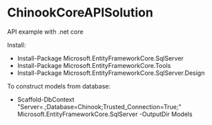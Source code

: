# ChinookCoreAPISolution
API example with .net core

Install:

- Install-Package Microsoft.EntityFrameworkCore.SqlServer
- Install-Package Microsoft.EntityFrameworkCore.Tools
- Install-Package Microsoft.EntityFrameworkCore.SqlServer.Design

To construct models from database:

- Scaffold-DbContext "Server=.;Database=Chinook;Trusted_Connection=True;" Microsoft.EntityFrameworkCore.SqlServer -OutputDir Models
